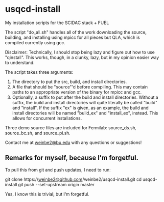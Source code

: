 # usqcd-install
My installation scripts for the SCIDAC stack + FUEL

The script "do_all.sh" handles all of the work downloading the source, building, and installing using mpicc for all pieces but QLA, which is compiled currently using gcc. 

Disclaimer: Technically, I should stop being lazy and figure out how to use "qinstall". This works, though, in a clunky, lazy, but in my opinion easier way to understand.

The script takes three arguments:
1) The directory to put the src, build, and install directories.
2) A file that should be "source"'d before compiling. This may contain paths to an appropriate version of the binary for mpicc and gcc.
3) Optionally, a suffix to put after the build and install directories. Without a suffix, the build and install directories will quite literally be called "build" and "install". If the suffix "ex" is given, as an example, the build and install directories will be named "build_ex" and "install_ex", instead. This allows for concurrent installations.

Three demo source files are included for Fermilab: source_ds.sh, source_bc.sh, and source_pi.sh. 

Contact me at weinbe2@bu.edu with any questions or suggestions!

## Remarks for myself, because I'm forgetful.

To pull this from git and push updates, I need to run:

git clone https://weinbe2@github.com/weinbe2/usqcd-install.git
cd usqcd-install
git push --set-upstream origin master

Yes, I know this is trivial, but I'm forgetful.


